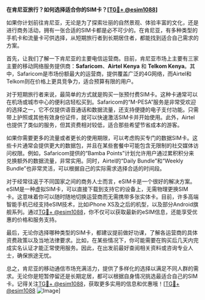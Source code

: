 **在肯尼亚旅行？如何选择适合你的SIM卡？[[TG💪+ @esim1088](https://t.me/s/esim1088)]**

如果你计划前往肯尼亚，无论是为了探索壮丽的自然景观、体验丰富的文化，还是进行商务活动，拥有一张合适的SIM卡都是必不可少的。在肯尼亚，有多种类型的手机卡和流量卡可供选择，从短期旅行者到长期居住者，都能找到适合自己需求的方案。

首先，让我们了解一下肯尼亚的主要电信运营商。目前，肯尼亚市场上主要有三家主要的移动网络服务提供商：**Safaricom**、**Airtel Kenya** 和 **Telkom Kenya**。其中，Safaricom是市场份额最大的运营商，提供覆盖广泛的4G网络，而Airtel和Telkom则在价格上更具竞争力，适合预算有限的用户。

对于短期旅行者来说，最简单的方式就是购买一张预付费SIM卡。这种卡通常可以在机场或城市中心的便利店轻松买到。Safaricom的“M-PESA”服务是非常受欢迎的选择之一，它不仅提供语音通话和数据流量，还支持便捷的电子支付功能。只需带上护照或其他有效身份证件，就可以快速激活SIM卡并开始使用。此外，Airtel也提供了类似的服务，但其资费相对较低，适合那些希望节省成本的游客。

如果你需要更多的流量或者更长的使用期限，可以考虑购买专门的数据SIM卡。这些卡片通常会提供更大的数据包，并且在某些套餐中可能包含无限制的社交媒体访问权限。例如，Safaricom提供的“Bamba Points”计划允许用户通过累积积分来兑换额外的数据流量，非常实用。同时，Airtel的“Daily Bundle”和“Weekly Bundle”也非常灵活，可以根据自己的实际需求选择合适的时间段。

对于经常往返于不同国家之间的商务人士而言，eSIM卡是一个很好的解决方案。eSIM是一种虚拟SIM卡，可以直接下载到支持它的设备上，无需物理更换SIM卡。这意味着你可以随时随地切换运营商而无需携带多张实体卡。目前，许多高端智能手机已经支持eSIM技术，比如iPhone XS及之后的机型，以及部分Android旗舰系列。通过[TG💪+ @esim1088](https://t.me/s/esim1088)，你不仅可以获取最新的eSIM信息，还能享受优惠的价格和服务支持。

最后，无论你选择哪种类型的SIM卡，都建议提前做好功课，了解各运营商的具体资费政策以及当地法律要求。比如，在某些情况下，你可能需要在购买后几天内完成实名认证才能正常使用服务。因此，在出发前最好查阅相关资料或咨询专业人士，确保旅途无忧。

总之，肯尼亚的移动通信市场充满活力，提供了多样化的选择以满足不同人群的需求。无论你是短暂停留还是长期定居，都可以根据自身情况挑选最适合自己的SIM卡。记得关注[TG💪+ @esim1088](https://t.me/s/esim1088)，获取更多实用的信息和优惠哦！[[TG💪+ @esim1088](https://t.me/s/esim1088) ![Image](https://i.postimg.cc/4NQfJmqS/Snipaste-2025-05-13-00-14-12.png)]